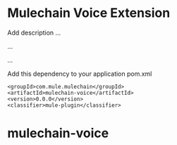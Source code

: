 # Mulechain Voice Extension

Add description ...


...


...


Add this dependency to your application pom.xml

```
<groupId>com.mule.mulechain</groupId>
<artifactId>mulechain-voice</artifactId>
<version>0.0.0</version>
<classifier>mule-plugin</classifier>
```
# mulechain-voice
